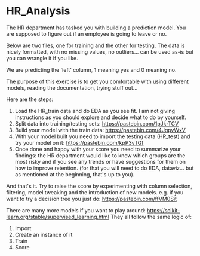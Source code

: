 # HR_Analysis

The HR department has tasked you with building a prediction model.
You are supposed to figure out if an employee is going to leave or no.

Below are two files, one for training and the other for testing.
The data is nicely formatted, with no missing values, no outliers... can be used as-is but you can wrangle it if you like.

We are predicting the 'left' column, 1 meaning yes and 0 meaning no.

The purpose of this exercise is to get you comfortable with using different models, reading the documentation, trying stuff out...

Here are the steps:

1. Load the HR_train data and do EDA as you see fit. I am not giving instructions as you should explore and decide what to do by yourself.
2. Split data into training/testing sets: https://pastebin.com/1pJkrTCV
3. Build your model with the train data: https://pastebin.com/4JqpvWxV
4. With your model built you need to import the testing data (HR_test) and try your model on it: https://pastebin.com/kpP3vTGf
5. Once done and happy with your score you need to summarize your findings: the HR department would like to know which groups are the most risky and if you see any trends or have suggestions for them on how to improve retention. (for that you will need to do EDA, dataviz... but as mentioned at the beginning, that's up to you).

And that's it.
Try to raise the score by experimenting with column selection, filtering, model tweaking and the introduction of new models.
e.g. if you want to try a decision tree you just do: https://pastebin.com/ffVM0Sit

There are many more models if you want to play around: https://scikit-learn.org/stable/supervised_learning.html
They all follow the same logic of:
1. Import
2. Create an instance of it
3. Train
4. Score

